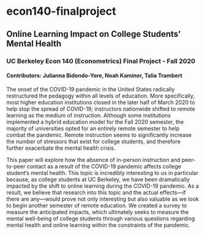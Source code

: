 # econ140-finalproject

## Online Learning Impact on College Students’ Mental Health

### UC Berkeley Econ 140 (Econometrics) Final Project - Fall 2020

#### Contributors: Julianna Bidondo-Yore, Noah Kaminer, Talia Trambert

  The onset of the COVID-19 pandemic in the United States radically restructured the pedagogy within all levels of education. More specifically, most higher education institutions closed in the later half of March 2020 to help stop the spread of COVID-19; instructors nationwide shifted to remote learning as the medium of instruction. Although some institutions implemented a hybrid education model for the Fall 2020 semester, the majority of universities opted for an entirely remote semester to help combat the pandemic. Remote instruction seems to significantly increase the number of stressors that exist for college students, and therefore further exacerbate the mental health crisis.
  
  This paper will explore how the absence of in-person instruction and peer-to-peer contact as a result of the COVID-19 pandemic affects college student’s mental health. This topic is incredibly interesting to us in particular because, as college students at UC Berkeley, we have been dramatically impacted by the shift to online learning during the COVID-19 pandemic. As a result, we believe that research into this topic and the actual effects—if there are any—would prove not only interesting but also valuable as we look to begin another semester of remote education. We created a survey to measure the anticipated impacts, which ultimately seeks to measure the mental well-being of college students through various questions regarding mental health and online learning within the constraints of the pandemic.
